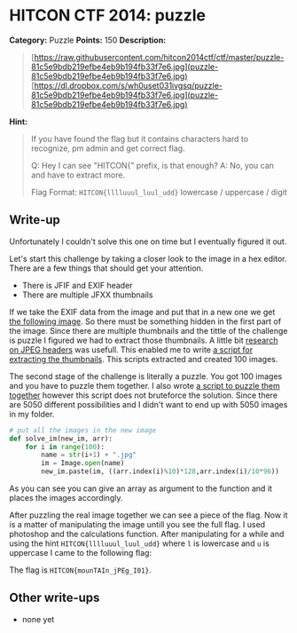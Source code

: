 # HITCON CTF 2014: puzzle

**Category:** Puzzle
**Points:** 150
**Description:**

> [https://raw.githubusercontent.com/hitcon2014ctf/ctf/master/puzzle-81c5e9bdb219efbe4eb9b194fb33f7e6.jpg](puzzle-81c5e9bdb219efbe4eb9b194fb33f7e6.jpg)
> [https://dl.dropbox.com/s/wh0uset031ivgsq/puzzle-81c5e9bdb219efbe4eb9b194fb33f7e6.jpg](puzzle-81c5e9bdb219efbe4eb9b194fb33f7e6.jpg)

**Hint:**

> If you have found the flag but it contains characters hard to recognize, pm admin and get correct flag.
>
> Q: Hey I can see "HITCON{" prefix, is that enough?
> A: No, you can and have to extract more.
>
> Flag Format: `HITCON{lllluuul_luul_udd}`
> lowercase / uppercase / digit

## Write-up

Unfortunately I couldn't solve this one on time but I eventually figured it out.

Let's start this challenge by taking a closer look to the image in a hex editor. There are a few things that should get your attention.

* There is JFIF and EXIF header
* There are multiple JFXX thumbnails

If we take the EXIF data from the image and put that in a new one we get [the following image](https://raw.githubusercontent.com/hitcon2014ctf/ctf/master/hitcon-ctf-2014/puzzle/ExifImage.jpg). So there must be something hidden in the first part of the image. Since there are multiple thumbnails and the tittle of the challenge is puzzle I figured we had to extract those thumbnails. A little bit [research on JPEG headers](http://blog.bfitz.us/?p=289) was usefull. This enabled me to write [a script for extracting the thumbnails](https://raw.githubusercontent.com/hitcon2014ctf/ctf/master/hitcon-ctf-2014/puzzle/puzzlesolver.py). This scripts extracted and created 100 images.

The second stage of the challenge is literally a puzzle. You got 100 images and you have to puzzle them together. I also wrote [a script to puzzle them together](https://raw.githubusercontent.com/hitcon2014ctf/ctf/master/hitcon-ctf-2014/puzzle/puzzlesolver_part2.py) however this script does not bruteforce the solution. Since there are 5050 different possibilities and I didn't want to end up with 5050 images in my folder. 

```py
# put all the images in the new image
def solve_im(new_im, arr):
    for i in range(100):
        name = str(i+1) + ".jpg"
        im = Image.open(name)
        new_im.paste(im, ((arr.index(i)%10)*128,arr.index(i)/10*96))
```

As you can see you can give an array as argument to the function and it places the images accordingly.

After puzzling the real image together we can see a piece of the flag. Now it is a matter of manipulating the image untill you see the full flag. I used photoshop and the calculations function. After manipulating for a while and using the hint `HITCON{lllluuul_luul_udd}` where `l` is lowercase and `u` is uppercase I came to the following flag:

The flag is `HITCON{mounTAIn_jPEg_I01}`.

## Other write-ups

* none yet
